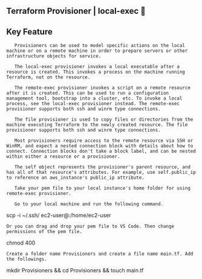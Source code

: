 

## Terraform Provisioner  | local-exec 🚀


## Key Feature

 ```
    Provisioners can be used to model specific actions on the local machine or on a remote machine in order to prepare servers or other infrastructure objects for service.

    The local-exec provisioner invokes a local executable after a resource is created. This invokes a process on the machine running Terraform, not on the resource.

    The remote-exec provisioner invokes a script on a remote resource after it is created. This can be used to run a configuration management tool, bootstrap into a cluster, etc. To invoke a local process, see the local-exec provisioner instead. The remote-exec provisioner supports both ssh and winrm type connections.

    The file provisioner is used to copy files or directories from the machine executing Terraform to the newly created resource. The file provisioner supports both ssh and winrm type connections.

    Most provisioners require access to the remote resource via SSH or WinRM, and expect a nested connection block with details about how to connect. Connection blocks don't take a block label, and can be nested within either a resource or a provisioner.

    The self object represents the provisioner's parent resource, and has all of that resource's attributes. For example, use self.public_ip to reference an aws_instance's public_ip attribute.

    Take your pem file to your local instance's home folder for using remote-exec provisioner.

    Go to your local machine and run the following command.
```

scp -i ~/.ssh/<your pem file> <your pem file> ec2-user@<terraform instance public ip>:/home/ec2-user

    Or you can drag and drop your pem file to VS Code. Then change permissions of the pem file.

chmod 400 <your pem file>

    Create a folder name Provisioners and create a file name main.tf. Add the followings.

mkdir Provisioners && cd Provisioners && touch main.tf


